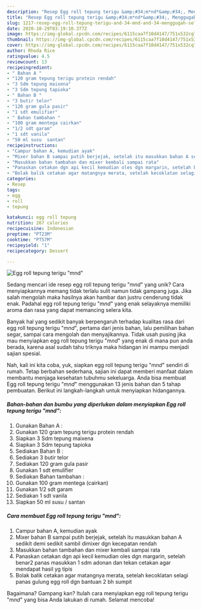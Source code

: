 ```yaml
---
description: "Resep Egg roll tepung terigu &amp;#34;m*nd*&amp;#34;, Menggugah Selera"
title: "Resep Egg roll tepung terigu &amp;#34;m*nd*&amp;#34;, Menggugah Selera"
slug: 1217-resep-egg-roll-tepung-terigu-and-34-mnd-and-34-menggugah-selera
date: 2020-10-29T03:19:10.377Z
image: https://img-global.cpcdn.com/recipes/6115caa7f10d4147/751x532cq70/egg-roll-tepung-terigu-mnd-foto-resep-utama.jpg
thumbnail: https://img-global.cpcdn.com/recipes/6115caa7f10d4147/751x532cq70/egg-roll-tepung-terigu-mnd-foto-resep-utama.jpg
cover: https://img-global.cpcdn.com/recipes/6115caa7f10d4147/751x532cq70/egg-roll-tepung-terigu-mnd-foto-resep-utama.jpg
author: Rhoda Rice
ratingvalue: 4.5
reviewcount: 13
recipeingredient:
- " Bahan A "
- "120 gram tepung terigu protein rendah"
- "3 Sdm tepung maixena"
- "3 Sdm tepung tapioka"
- " Bahan B "
- "3 butir telor"
- "120 gram gula pasir"
- "1 sdt emulifier"
- " Bahan tambahan "
- "100 gram mentega cairkan"
- "1/2 sdt garam"
- "1 sdt vanila"
- "50 ml susu  santan"
recipeinstructions:
- "Campur bahan A, kemudian ayak"
- "Mixer bahan B sampai putih berjejak, setelah itu masukkan bahan A sedikit demi sedikit sambil dimixer dgn kecepatan rendah"
- "Masukkan bahan tambahan dan mixer kembali sampai rata"
- "Panaskan cetakan dgn api kecil kemudian oles dgn margarin, setelah benar2 panas masukkan 1 sdm adonan dan tekan cetakan agar mendapat hasil yg tipis"
- "Bolak balik cetakan agar matangnya merata, setelah kecoklatan selagi panas gulung egg roll dgn bantuan 2 bh sumpit"
categories:
- Resep
tags:
- egg
- roll
- tepung

katakunci: egg roll tepung 
nutrition: 267 calories
recipecuisine: Indonesian
preptime: "PT23M"
cooktime: "PT57M"
recipeyield: "1"
recipecategory: Dessert

---
```



![Egg roll tepung terigu &#34;m*nd*&#34;](https://img-global.cpcdn.com/recipes/6115caa7f10d4147/751x532cq70/egg-roll-tepung-terigu-mnd-foto-resep-utama.jpg)

Sedang mencari ide resep egg roll tepung terigu &#34;m*nd*&#34; yang unik? Cara menyiapkannya memang tidak terlalu sulit namun tidak gampang juga. Jika salah mengolah maka hasilnya akan hambar dan justru cenderung tidak enak. Padahal egg roll tepung terigu &#34;m*nd*&#34; yang enak selayaknya memiliki aroma dan rasa yang dapat memancing selera kita.

Banyak hal yang sedikit banyak berpengaruh terhadap kualitas rasa dari egg roll tepung terigu &#34;m*nd*&#34;, pertama dari jenis bahan, lalu pemilihan bahan segar, sampai cara mengolah dan menyajikannya. Tidak usah pusing jika mau menyiapkan egg roll tepung terigu &#34;m*nd*&#34; yang enak di mana pun anda berada, karena asal sudah tahu triknya maka hidangan ini mampu menjadi sajian spesial.




Nah, kali ini kita coba, yuk, siapkan egg roll tepung terigu &#34;m*nd*&#34; sendiri di rumah. Tetap berbahan sederhana, sajian ini dapat memberi manfaat dalam membantu menjaga kesehatan tubuhmu sekeluarga. Anda bisa membuat Egg roll tepung terigu &#34;m*nd*&#34; menggunakan 13 jenis bahan dan 5 tahap pembuatan. Berikut ini langkah-langkah untuk menyiapkan hidangannya.

<!--inarticleads1-->

##### Bahan-bahan dan bumbu yang diperlukan dalam menyiapkan Egg roll tepung terigu &#34;m*nd*&#34;:

1. Gunakan  Bahan A :
1. Gunakan 120 gram tepung terigu protein rendah
1. Siapkan 3 Sdm tepung maixena
1. Siapkan 3 Sdm tepung tapioka
1. Sediakan  Bahan B :
1. Sediakan 3 butir telor
1. Sediakan 120 gram gula pasir
1. Gunakan 1 sdt emulifier
1. Sediakan  Bahan tambahan :
1. Gunakan 100 gram mentega (cairkan)
1. Gunakan 1/2 sdt garam
1. Sediakan 1 sdt vanila
1. Siapkan 50 ml susu / santan




<!--inarticleads2-->

##### Cara membuat Egg roll tepung terigu &#34;m*nd*&#34;:

1. Campur bahan A, kemudian ayak
1. Mixer bahan B sampai putih berjejak, setelah itu masukkan bahan A sedikit demi sedikit sambil dimixer dgn kecepatan rendah
1. Masukkan bahan tambahan dan mixer kembali sampai rata
1. Panaskan cetakan dgn api kecil kemudian oles dgn margarin, setelah benar2 panas masukkan 1 sdm adonan dan tekan cetakan agar mendapat hasil yg tipis
1. Bolak balik cetakan agar matangnya merata, setelah kecoklatan selagi panas gulung egg roll dgn bantuan 2 bh sumpit




Bagaimana? Gampang kan? Itulah cara menyiapkan egg roll tepung terigu &#34;m*nd*&#34; yang bisa Anda lakukan di rumah. Selamat mencoba!
